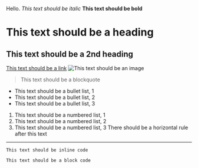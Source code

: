 Hello.
_This text should be italic_
__This text should be bold__
# This text should be a heading
## This text should be a 2nd heading
[This text should be a link](http://a.com)
![This text should be an image](http://url/a.png)
>This text should be a blockquote

- This text should be a bullet list, 1
- This text should be a bullet list, 2
- This text should be a bullet list, 3
1) This text should be a numbered list, 1
2) This text should be a numbered list, 2
3) This text should be a numbered list, 3
There should be a horizontal rule after this text
---
`This text should be inline code`
```
This text should be a block code
```
